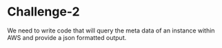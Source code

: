 # Challenge-2
We need to write code that will query the meta data of an instance within AWS and provide a json formatted output. 
